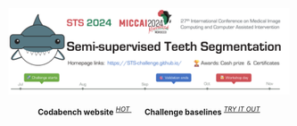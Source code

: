 <div align="center">
  <img src="docs/sts2024-logo.png"/>
  <div>&nbsp;</div>
  <div align="center">
    <b>Codabench website</b>
    <sup>
      <a href="https://www.codabench.org/competitions/3024">
        <i>HOT</i>
      </a>
    </sup>
    &nbsp;&nbsp;&nbsp;&nbsp;&nbsp;
    <b>Challenge baselines</b>
    <sup>
      <a href="#">
        <i>TRY IT OUT</i>
      </a>
    </sup>
  </div>
  <div>&nbsp;</div>
</div

